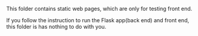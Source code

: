 This folder contains static web pages, which are only for testing front end.


If you follow the instruction to run the Flask app(back end) and front end, this folder is has nothing to do with you.